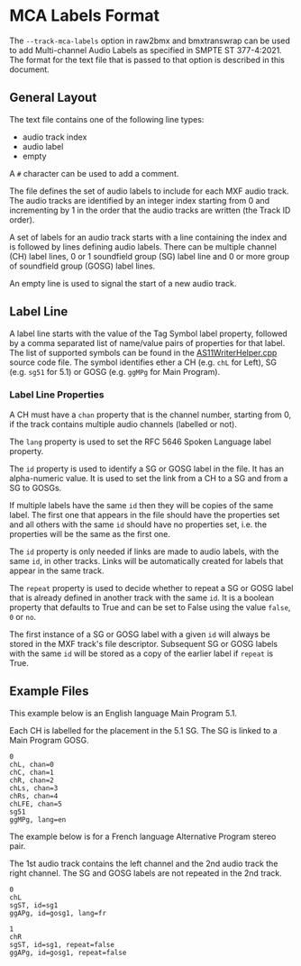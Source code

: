 # MCA Labels Format

The `--track-mca-labels` option in raw2bmx and bmxtranswrap can be used to add Multi-channel Audio Labels as specified in SMPTE ST 377-4:2021. The format for the text file that is passed to that option is described in this document.


## General Layout

The text file contains one of the following line types:
- audio track index
- audio label
- empty

A `#` character can be used to add a comment.

The file defines the set of audio labels to include for each MXF audio track. The audio tracks are identified by an integer index starting from 0 and incrementing by 1 in the order that the audio tracks are written (the Track ID order).

A set of labels for an audio track starts with a line containing the index and is followed by lines defining audio labels. There can be multiple channel (CH) label lines, 0 or 1 soundfield group (SG) label line and 0 or more group of soundfield group (GOSG) label lines.

An empty line is used to signal the start of a new audio track.


## Label Line

A label line starts with the value of the Tag Symbol label property, followed by a comma separated list of name/value pairs of properties for that label. The list of supported symbols can be found in the [AS11WriterHelper.cpp](../src/as11/AS11WriterHelper.cpp) source code file. The symbol identifies ether a CH (e.g. `chL` for Left), SG (e.g. `sg51` for 5.1) or GOSG (e.g. `ggMPg` for Main Program).


### Label Line Properties

A CH must have a `chan` property that is the channel number, starting from 0, if the track contains multiple audio channels (labelled or not).

The `lang` property is used to set the RFC 5646 Spoken Language label property.

The `id` property is used to identify a SG or GOSG label in the file. It has an alpha-numeric value. It is used to set the link from a CH to a SG and from a SG to GOSGs.

If multiple labels have the same `id` then they will be copies of the same label. The first one that appears in the file should have the properties set and all others with the same `id` should have no properties set, i.e. the properties will be the same as the first one.

The `id` property is only needed if links are made to audio labels, with the same `id`, in other tracks. Links will be automatically created for labels that appear in the same track.

The `repeat` property is used to decide whether to repeat a SG or GOSG label that is already defined in another track with the same `id`. It is a boolean property that defaults to True and can be set to False using the value `false`, `0` or `no`.

The first instance of a SG or GOSG label with a given `id` will always be stored in the MXF track's file descriptor. Subsequent SG or GOSG labels with the same `id` will be stored as a copy of the earlier label if `repeat` is True.


## Example Files

This example below is an English language Main Program 5.1.

Each CH is labelled for the placement in the 5.1 SG. The SG is linked to a Main Program GOSG.

```
0
chL, chan=0
chC, chan=1
chR, chan=2
chLs, chan=3
chRs, chan=4
chLFE, chan=5
sg51
ggMPg, lang=en
```

The example below is for a French language Alternative Program stereo pair.

The 1st audio track contains the left channel and the 2nd audio track the right channel. The SG and GOSG labels are not repeated in the 2nd track.

```
0
chL
sgST, id=sg1
ggAPg, id=gosg1, lang=fr

1
chR
sgST, id=sg1, repeat=false
ggAPg, id=gosg1, repeat=false
```

